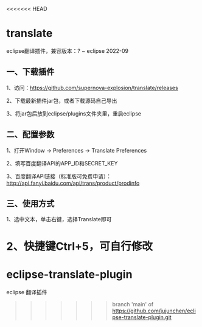 <<<<<<< HEAD
# translate
eclipse翻译插件，兼容版本：? ~ eclipse 2022-09

## 一、下载插件

1、访问：https://github.com/supernova-explosion/translate/releases

2、下载最新插件jar包，或者下载源码自己导出

3、将jar包后放到eclipse/plugins文件夹里，重启eclipse

## 二、配置参数

1、打开Window -> Preferences -> Translate Preferences

2、填写百度翻译API的APP_ID和SECRET_KEY

3、百度翻译API链接（标准版可免费申请）：http://api.fanyi.baidu.com/api/trans/product/prodinfo

## 三、使用方式

1、选中文本，单击右键，选择Translate即可

2、快捷键Ctrl+5，可自行修改
=======
# eclipse-translate-plugin
eclipse 翻译插件
>>>>>>> branch 'main' of https://github.com/jujunchen/eclipse-translate-plugin.git
